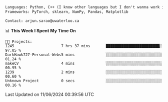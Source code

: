 ```txt
Languages: Python, C++ (I know other languages but I don't wanna work in em)
Frameworks: PyTorch, sklearn, NumPy, Pandas, Matplotlib

Contact: arjun.sarao@uwaterloo.ca
```

<!--START_SECTION:waka-->
📊 **This Week I Spent My Time On** 

```text
🐱‍💻 Projects: 
1245                     7 hrs 37 mins       ████████████████████████░   97.05 % 
DarkHawk727-Personal-Webs5 mins              ░░░░░░░░░░░░░░░░░░░░░░░░░   01.24 % 
makeCV                   4 mins              ░░░░░░░░░░░░░░░░░░░░░░░░░   00.95 % 
1239                     2 mins              ░░░░░░░░░░░░░░░░░░░░░░░░░   00.60 % 
Unknown Project          0 secs              ░░░░░░░░░░░░░░░░░░░░░░░░░   00.16 % 
```


 Last Updated on 11/06/2024 00:39:56 UTC
<!--END_SECTION:waka-->
